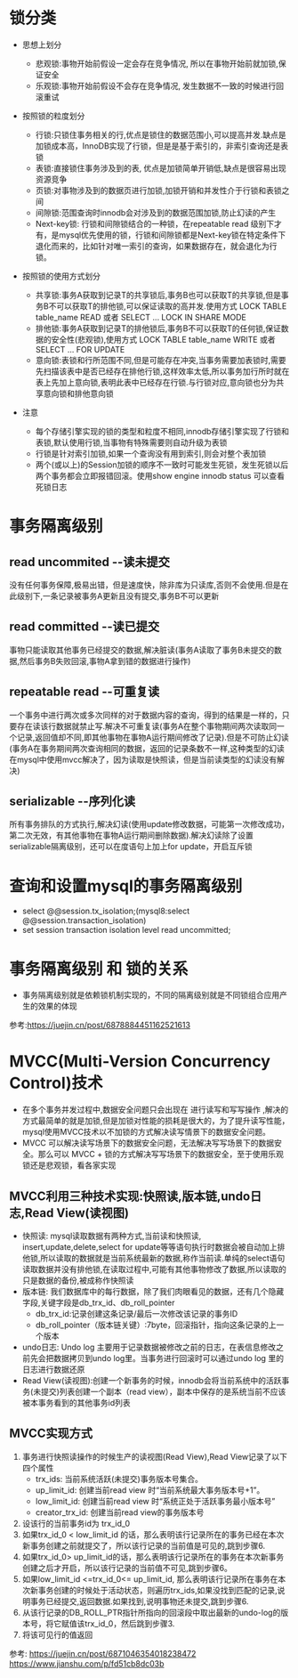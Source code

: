 # 锁分类
+ 思想上划分
    - 悲观锁:事物开始前假设一定会存在竞争情况, 所以在事物开始前就加锁,保证安全
    - 乐观锁:事物开始前假设不会存在竞争情况, 发生数据不一致的时候进行回滚重试

+ 按照锁的粒度划分
    - 行锁:只锁住事务相关的行,优点是锁住的数据范围小,可以提高并发.缺点是加锁成本高，InnoDB实现了行锁，但是是基于索引的，非索引查询还是表锁
    - 表锁:直接锁住事务涉及到的表, 优点是加锁简单开销低,缺点是很容易出现资源竞争
    - 页锁:对事物涉及到的数据页进行加锁,加锁开销和并发性介于行锁和表锁之间
    - 间隙锁:范围查询时innodb会对涉及到的数据范围加锁,防止幻读的产生
    - Next-key锁: 行锁和间隙锁结合的一种锁，在repeatable read 级别下才有，是mysql优先使用的锁，行锁和间隙锁都是Next-key锁在特定条件下退化而来的，比如针对唯一索引的查询，如果数据存在，就会退化为行锁。

+ 按照锁的使用方式划分
    - 共享锁:事务A获取到记录T的共享锁后,事务B也可以获取T的共享锁,但是事务B不可以获取T的排他锁,可以保证读取的高并发.使用方式 LOCK TABLE table_name READ 或者 SELECT ... LOCK IN SHARE MODE 
    - 排他锁:事务A获取到记录T的排他锁后,事务B不可以获取T的任何锁,保证数据的安全性(悲观锁),使用方式 LOCK TABLE table_name WRITE 或者 SELECT ... FOR UPDATE
    - 意向锁:表锁和行所范围不同,但是可能存在冲突,当事务需要加表锁时,需要先扫描该表中是否已经存在排他行锁,这样效率太低,所以事务加行所时就在表上先加上意向锁,表明此表中已经存在行锁.与行锁对应,意向锁也分为共享意向锁和排他意向锁

+ 注意
    - 每个存储引擎实现的锁的类型和粒度不相同,innodb存储引擎实现了行锁和表锁,默认使用行锁,当事物有特殊需要则自动升级为表锁
    - 行锁是针对索引加锁,如果一个查询没有用到索引,则会对整个表加锁
    - 两个(或以上)的Session加锁的顺序不一致时可能发生死锁，发生死锁以后两个事务都会立即报错回滚。使用show engine innodb status 可以查看死锁日志

# 事务隔离级别
## read uncommited --读未提交
没有任何事务保障,极易出错，但是速度快，除非库为只读库,否则不会使用.但是在此级别下,一条记录被事务A更新且没有提交,事务B不可以更新
## read committed --读已提交
事物只能读取其他事务已经提交的数据,解决脏读(事务A读取了事务B未提交的数据,然后事务B失败回滚,事物A拿到错的数据进行操作)
## repeatable read --可重复读
一个事务中进行两次或多次同样的对于数据内容的查询，得到的结果是一样的，只要存在读该行数据就禁止写.解决不可重复读(事务A在整个事物期间两次读取同一个记录,返回值却不同,即其他事物在事物A运行期间修改了记录).但是不可防止幻读(事务A在事务期间两次查询相同的数据，返回的记录条数不一样,这种类型的幻读在mysql中使用mvcc解决了，因为读取是快照读，但是当前读类型的幻读没有解决)
## serializable --序列化读
所有事务排队的方式执行,解决幻读(使用update修改数据，可能第一次修改成功，第二次无效，有其他事物在事物A运行期间删除数据).解决幻读除了设置serializable隔离级别，还可以在度语句上加上for update，开启互斥锁

# 查询和设置mysql的事务隔离级别
+ select @@session.tx_isolation;(mysql8:select @@session.transaction_isolation)
+ set session transaction isolation level read uncommitted;

# 事务隔离级别 和 锁的关系
+ 事务隔离级别就是依赖锁机制实现的，不同的隔离级别就是不同锁组合应用产生的效果的体现

参考:https://juejin.cn/post/6878884451162521613


# MVCC(Multi-Version Concurrency Control)技术
+ 在多个事务并发过程中,数据安全问题只会出现在 进行读写和写写操作 ,解决的方式最简单的就是加锁,但是加锁对性能的损耗是很大的，为了提升读写性能，mysql使用MVCC技术以不加锁的方式解决读写情景下的数据安全问题。
+ MVCC 可以解决读写场景下的数据安全问题，无法解决写写场景下的数据安全。那么可以 MVCC + 锁的方式解决写写场景下的数据安全，至于使用乐观锁还是悲观锁，看各家实现

## MVCC利用三种技术实现:快照读,版本链,undo日志,Read View(读视图)
+ 快照读: mysql读取数据有两种方式,当前读和快照读, insert,update,delete,select for update等等语句执行时数据会被自动加上排他锁,所以读取的数据就是当前系统最新的数据,称作当前读.单纯的select语句读取数据并没有排他锁,在读取过程中,可能有其他事物修改了数据,所以读取的只是数据的备份,被成称作快照读
+ 版本链: 我们数据库中的每行数据，除了我们肉眼看见的数据，还有几个隐藏字段,关键字段是db_trx_id、db_roll_pointer
  - db_trx_id:记录创建这条记录/最后一次修改该记录的事务ID
  - db_roll_pointer（版本链关键）:7byte，回滚指针，指向这条记录的上一个版本
+ undo日志: Undo log 主要用于记录数据被修改之前的日志，在表信息修改之前先会把数据拷贝到undo log里。当事务进行回滚时可以通过undo log 里的日志进行数据还原
+ Read View(读视图):创建一个新事务的时候，innodb会将当前系统中的活跃事务(未提交)列表创建一个副本（read view），副本中保存的是系统当前不应该被本事务看到的其他事务id列表

## MVCC实现方式
1. 事务进行快照读操作的时候生产的读视图(Read View),Read View记录了以下四个属性
    + trx_ids: 当前系统活跃(未提交)事务版本号集合。
    + up_limit_id: 创建当前read view 时“当前系统最大事务版本号+1”。
    + low_limit_id: 创建当前read view 时“系统正处于活跃事务最小版本号”
    + creator_trx_id: 创建当前read view的事务版本号
2. 设该行的当前事务id为 trx_id_0
3. 如果trx_id_0 < low_limit_id 的话，那么表明该行记录所在的事务已经在本次新事务创建之前就提交了，所以该行记录的当前值是可见的,跳到步骤6.
4. 如果trx_id_0> up_limit_id的话，那么表明该行记录所在的事务在本次新事务创建之后才开启，所以该行记录的当前值不可见,跳到步骤6。
5. 如果low_limit_id <=trx_id_0<= up_limit_id, 那么表明该行记录所在事务在本次新事务创建的时候处于活动状态，则遍历trx_ids,如果没找到匹配的记录,说明事务已经提交,返回数据.如果找到,说明事物还未提交,跳到步骤6.
6. 从该行记录的DB_ROLL_PTR指针所指向的回滚段中取出最新的undo-log的版本号，将它赋值该trx_id_0，然后跳到步骤3.
7. 将该可见行的值返回


参考:
https://juejin.cn/post/6871046354018238472
https://www.jianshu.com/p/fd51cb8dc03b